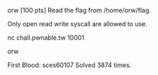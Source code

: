 orw [100 pts]
Read the flag from /home/orw/flag.

Only open read write syscall are allowed to use.

nc chall.pwnable.tw 10001

orw

First Blood: sces60107
Solved 3874 times.